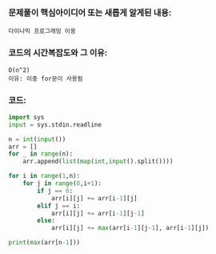 ### 문제풀이 핵심아이디어 또는 새롭게 알게된 내용: 
    다이나믹 프로그래밍 이용
    
### 코드의 시간복잡도와 그 이유:
    O(n^2)
    이유: 이중 for문이 사용됨 


### 코드:
```python
import sys
input = sys.stdin.readline

n = int(input())
arr = []
for _ in range(n):
    arr.append(list(map(int,input().split())))

for i in range(1,n):
    for j in range(0,i+1):
        if j == 0:
            arr[i][j] += arr[i-1][j]
        elif j == i:
            arr[i][j] += arr[i-1][j-1]
        else:
            arr[i][j] += max(arr[i-1][j-1], arr[i-1][j])

print(max(arr[n-1]))
```
